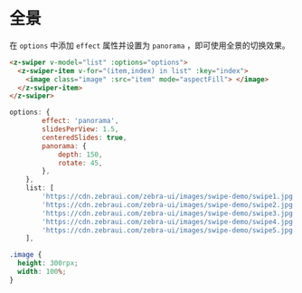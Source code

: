 # 全景

在 `options` 中添加 `effect` 属性并设置为 `panorama` ，即可使用全景的切换效果。

```html
<z-swiper v-model="list" :options="options">
  <z-swiper-item v-for="(item,index) in list" :key="index">
    <image class="image" :src="item" mode="aspectFill"> </image>
  </z-swiper-item>
</z-swiper>
```

```js
options: {
        effect: 'panorama',
        slidesPerView: 1.5,
        centeredSlides: true,
        panorama: {
            depth: 150,
            rotate: 45,
        },
    },
    list: [
        'https://cdn.zebraui.com/zebra-ui/images/swipe-demo/swipe1.jpg',
        'https://cdn.zebraui.com/zebra-ui/images/swipe-demo/swipe2.jpg',
        'https://cdn.zebraui.com/zebra-ui/images/swipe-demo/swipe3.jpg',
        'https://cdn.zebraui.com/zebra-ui/images/swipe-demo/swipe4.jpg',
        'https://cdn.zebraui.com/zebra-ui/images/swipe-demo/swipe5.jpg',
    ],
```

```css
.image {
  height: 300rpx;
  width: 100%;
}
```

<Simulator src="https://novlan1.github.io/press-swiper/h5/#/pages/panorama/index"></Simulator>
